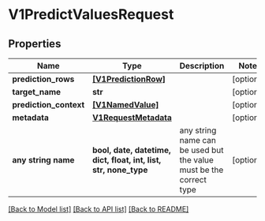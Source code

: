 # V1PredictValuesRequest


## Properties
Name | Type | Description | Notes
------------ | ------------- | ------------- | -------------
**prediction_rows** | [**[V1PredictionRow]**](V1PredictionRow.md) |  | [optional] 
**target_name** | **str** |  | [optional] 
**prediction_context** | [**[V1NamedValue]**](V1NamedValue.md) |  | [optional] 
**metadata** | [**V1RequestMetadata**](V1RequestMetadata.md) |  | [optional] 
**any string name** | **bool, date, datetime, dict, float, int, list, str, none_type** | any string name can be used but the value must be the correct type | [optional]

[[Back to Model list]](../README.md#documentation-for-models) [[Back to API list]](../README.md#documentation-for-api-endpoints) [[Back to README]](../README.md)


